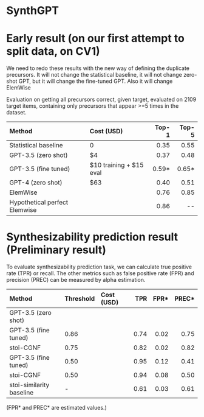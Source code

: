 # SynthGPT
 
# Early result (on our first attempt to split data, on CV1)

We need to redo these results with the new way of defining the duplicate precursors.  It will not change the statistical baseline, it will not change zero-shot GPT, but it will change the fine-tuned GPT. Also it will change ElemWise 

Evaluation on getting all precursors correct, given target, evaluated on 2109 target items, containing only precursors that appear >=5 times in the dataset.

| Method          | Cost (USD) | Top-1 | Top-5 |
| :-----           | :-------  | ----: |-----: |
| Statistical baseline | 0          |  0.35 | 0.55  |
| GPT-3.5 (zero shot) | $4  |  0.37 | 0.48  |
| GPT-3.5 (fine tuned)| $10 training + $15 eval | 0.59* | 0.65* |
| GPT-4 (zero shot) | $63 | 0.40 | 0.51 |
| ElemWise |       |  0.76  |        0.85  |
| Hypothetical perfect Elemwise |   | 0.86  |  -- |


# Synthesizability prediction result (Preliminary result)
To evaluate synthesizability prediction task, we can calculate true positive rate (TPR) or recall.
The other metrics such as false positive rate (FPR) and precision (PREC) can be measured by alpha estimation.

| Method              | Threshold  | Cost (USD) |  TPR | FPR* | PREC* |
| :-----              | :-------   | :-------   | ----:| ----:| ----: |
| GPT-3.5 (zero shot) |            |            |      |      |       |
| GPT-3.5 (fine tuned)| 0.86       |            | 0.74 | 0.02 |  0.75 |
| stoi-CGNF           | 0.75       |            | 0.82 | 0.02 |  0.82 |
| GPT-3.5 (fine tuned)| 0.50       |            | 0.95 | 0.12 |  0.41 |
| stoi-CGNF           | 0.50       |            | 0.94 | 0.08 |  0.50 |
| stoi-similarity baseline  |  -   |            | 0.61 | 0.03 |  0.61 |

(FPR* and PREC* are estimated values.)
